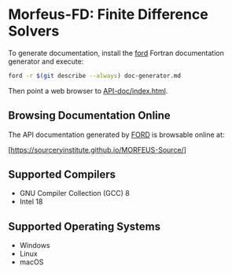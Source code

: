 Morfeus-FD: Finite Difference Solvers
=====================================

To generate documentation, install the [ford] Fortran documentation generator
and execute:

```bash
ford -r $(git describe --always) doc-generator.md
```

Then point a web browser to [API-doc/index.html].

Browsing Documentation Online
-----------------------------

The API documentation generated by [FORD] is browsable online at:

[https://sourceryinstitute.github.io/MORFEUS-Source/]

Supported Compilers
-------------------

* GNU Compiler Collection (GCC) 8
* Intel 18

Supported Operating Systems
---------------------------

* Windows
* Linux
* macOS

[ford]: https://github.com/Fortran-FOSS-Programmers/ford
[API-doc/index.html]: https://sourceryinstitute.github.io/MORFEUS-Source/index.html
[https://sourceryinstitute.github.io/MORFEUS-Source/]: https://sourceryinstitute.github.io/MORFEUS-Source/
